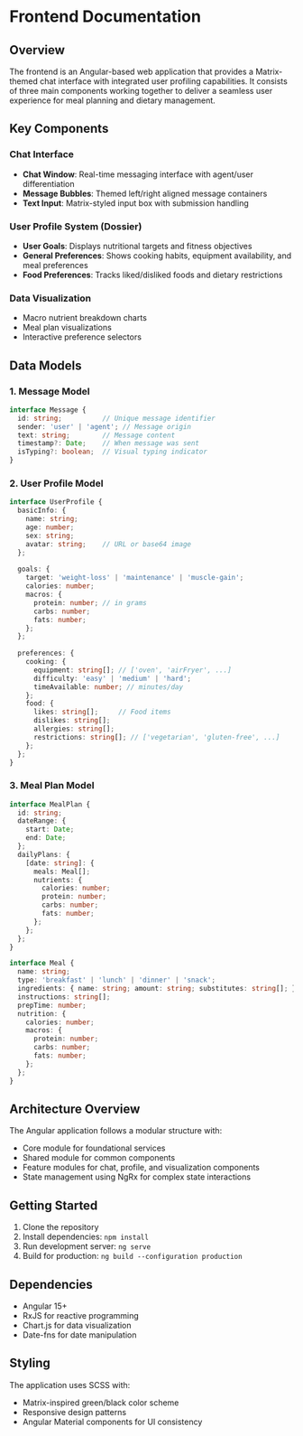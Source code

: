 
# Frontend Documentation

## Overview
The frontend is an Angular-based web application that provides a Matrix-themed chat interface with integrated user profiling capabilities. It consists of three main components working together to deliver a seamless user experience for meal planning and dietary management.

## Key Components

### Chat Interface
- **Chat Window**: Real-time messaging interface with agent/user differentiation
- **Message Bubbles**: Themed left/right aligned message containers
- **Text Input**: Matrix-styled input box with submission handling

### User Profile System (Dossier)
- **User Goals**: Displays nutritional targets and fitness objectives
- **General Preferences**: Shows cooking habits, equipment availability, and meal preferences
- **Food Preferences**: Tracks liked/disliked foods and dietary restrictions

### Data Visualization
- Macro nutrient breakdown charts
- Meal plan visualizations
- Interactive preference selectors

## Data Models

### 1. Message Model
```typescript
interface Message {
  id: string;          // Unique message identifier
  sender: 'user' | 'agent'; // Message origin
  text: string;        // Message content
  timestamp?: Date;    // When message was sent
  isTyping?: boolean;  // Visual typing indicator
}
```

### 2. User Profile Model
```typescript
interface UserProfile {
  basicInfo: {
    name: string;
    age: number;
    sex: string;
    avatar: string;    // URL or base64 image
  };
  
  goals: {
    target: 'weight-loss' | 'maintenance' | 'muscle-gain';
    calories: number;
    macros: {
      protein: number; // in grams
      carbs: number;
      fats: number;
    };
  };
  
  preferences: {
    cooking: {
      equipment: string[]; // ['oven', 'airFryer', ...]
      difficulty: 'easy' | 'medium' | 'hard';
      timeAvailable: number; // minutes/day
    };
    food: {
      likes: string[];     // Food items
      dislikes: string[];
      allergies: string[];
      restrictions: string[]; // ['vegetarian', 'gluten-free', ...]
    };
  };
}
```

### 3. Meal Plan Model
```typescript
interface MealPlan {
  id: string;
  dateRange: {
    start: Date;
    end: Date;
  };
  dailyPlans: {
    [date: string]: {
      meals: Meal[];
      nutrients: {
        calories: number;
        protein: number;
        carbs: number;
        fats: number;
      };
    };
  };
}

interface Meal {
  name: string;
  type: 'breakfast' | 'lunch' | 'dinner' | 'snack';
  ingredients: { name: string; amount: string; substitutes: string[]; }[];
  instructions: string[];
  prepTime: number;
  nutrition: {
    calories: number;
    macros: {
      protein: number;
      carbs: number;
      fats: number;
    };
  };
}
```

## Architecture Overview
The Angular application follows a modular structure with:
- Core module for foundational services
- Shared module for common components
- Feature modules for chat, profile, and visualization components
- State management using NgRx for complex state interactions

## Getting Started
1. Clone the repository
2. Install dependencies: `npm install`
3. Run development server: `ng serve`
4. Build for production: `ng build --configuration production`

## Dependencies
- Angular 15+
- RxJS for reactive programming
- Chart.js for data visualization
- Date-fns for date manipulation

## Styling
The application uses SCSS with:
- Matrix-inspired green/black color scheme
- Responsive design patterns
- Angular Material components for UI consistency
